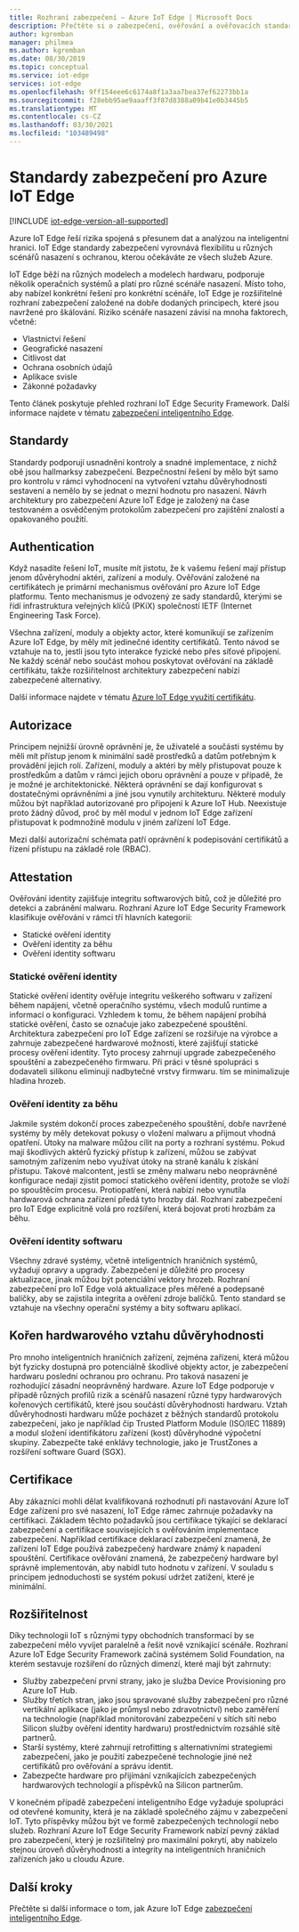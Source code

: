 ```yaml
---
title: Rozhraní zabezpečení – Azure IoT Edge | Microsoft Docs
description: Přečtěte si o zabezpečení, ověřování a ověřovacích standardech, které se použily k vývoji Azure IoT Edge a měli byste je brát v úvahu při návrhu řešení.
author: kgremban
manager: philmea
ms.author: kgremban
ms.date: 08/30/2019
ms.topic: conceptual
ms.service: iot-edge
services: iot-edge
ms.openlocfilehash: 9ff154eee6c6174a8f1a3aa7bea37ef62273bb1a
ms.sourcegitcommit: f28ebb95ae9aaaff3f87d8388a09b41e0b3445b5
ms.translationtype: MT
ms.contentlocale: cs-CZ
ms.lasthandoff: 03/30/2021
ms.locfileid: "103489498"
---
```

# <a name="security-standards-for-azure-iot-edge"></a>Standardy zabezpečení pro Azure IoT Edge

[!INCLUDE [iot-edge-version-all-supported](../../includes/iot-edge-version-all-supported.md)]

Azure IoT Edge řeší rizika spojená s přesunem dat a analýzou na inteligentní hranici. IoT Edge standardy zabezpečení vyrovnává flexibilitu u různých scénářů nasazení s ochranou, kterou očekáváte ze všech služeb Azure.

IoT Edge běží na různých modelech a modelech hardwaru, podporuje několik operačních systémů a platí pro různé scénáře nasazení. Místo toho, aby nabízel konkrétní řešení pro konkrétní scénáře, IoT Edge je rozšiřitelné rozhraní zabezpečení založené na dobře dodaných principech, které jsou navržené pro škálování. Riziko scénáře nasazení závisí na mnoha faktorech, včetně:

* Vlastnictví řešení
* Geografické nasazení
* Citlivost dat
* Ochrana osobních údajů
* Aplikace svisle
* Zákonné požadavky

Tento článek poskytuje přehled rozhraní IoT Edge Security Framework. Další informace najdete v tématu [zabezpečení inteligentního Edge](https://azure.microsoft.com/blog/securing-the-intelligent-edge/).

## <a name="standards"></a>Standardy

Standardy podporují usnadnění kontroly a snadné implementace, z nichž obě jsou hallmarksy zabezpečení. Bezpečnostní řešení by mělo být samo pro kontrolu v rámci vyhodnocení na vytvoření vztahu důvěryhodnosti sestavení a nemělo by se jednat o mezní hodnotu pro nasazení. Návrh architektury pro zabezpečení Azure IoT Edge je založený na čase testovaném a osvědčeným protokolům zabezpečení pro zajištění znalostí a opakovaného použití.

## <a name="authentication"></a>Authentication

Když nasadíte řešení IoT, musíte mít jistotu, že k vašemu řešení mají přístup jenom důvěryhodní aktéri, zařízení a moduly. Ověřování založené na certifikátech je primární mechanismus ověřování pro Azure IoT Edge platformu. Tento mechanismus je odvozený ze sady standardů, kterými se řídí infrastruktura veřejných klíčů (PKiX) společností IETF (Internet Engineering Task Force).

Všechna zařízení, moduly a objekty actor, které komunikují se zařízením Azure IoT Edge, by měly mít jedinečné identity certifikátů. Tento návod se vztahuje na to, jestli jsou tyto interakce fyzické nebo přes síťové připojení. Ne každý scénář nebo součást mohou poskytovat ověřování na základě certifikátu, takže rozšiřitelnost architektury zabezpečení nabízí zabezpečené alternativy.

Další informace najdete v tématu [Azure IoT Edge využití certifikátu](iot-edge-certs.md).

## <a name="authorization"></a>Autorizace

Principem nejnižší úrovně oprávnění je, že uživatelé a součásti systému by měli mít přístup jenom k minimální sadě prostředků a datům potřebným k provádění jejich rolí. Zařízení, moduly a aktéri by měly přistupovat pouze k prostředkům a datům v rámci jejich oboru oprávnění a pouze v případě, že je možné je architektonické. Některá oprávnění se dají konfigurovat s dostatečnými oprávněními a jiné jsou vynutily architekturu. Některé moduly můžou být například autorizované pro připojení k Azure IoT Hub. Neexistuje proto žádný důvod, proč by měl modul v jednom IoT Edge zařízení přistupovat k podmnožině modulu v jiném zařízení IoT Edge.

Mezi další autorizační schémata patří oprávnění k podepisování certifikátů a řízení přístupu na základě role (RBAC).

## <a name="attestation"></a>Attestation

Ověřování identity zajišťuje integritu softwarových bitů, což je důležité pro detekci a zabránění malwaru. Rozhraní Azure IoT Edge Security Framework klasifikuje ověřování v rámci tří hlavních kategorií:

* Statické ověření identity
* Ověření identity za běhu
* Ověření identity softwaru

### <a name="static-attestation"></a>Statické ověření identity

Statické ověření identity ověřuje integritu veškerého softwaru v zařízení během napájení, včetně operačního systému, všech modulů runtime a informací o konfiguraci. Vzhledem k tomu, že během napájení probíhá statické ověření, často se označuje jako zabezpečené spouštění. Architektura zabezpečení pro IoT Edge zařízení se rozšiřuje na výrobce a zahrnuje zabezpečené hardwarové možnosti, které zajišťují statické procesy ověření identity. Tyto procesy zahrnují upgrade zabezpečeného spouštění a zabezpečeného firmwaru. Při práci v těsné spolupráci s dodavateli silikonu eliminují nadbytečné vrstvy firmwaru. tím se minimalizuje hladina hrozeb.

### <a name="runtime-attestation"></a>Ověření identity za běhu

Jakmile systém dokončí proces zabezpečeného spouštění, dobře navržené systémy by měly detekovat pokusy o vložení malwaru a přijmout vhodná opatření. Útoky na malware můžou cílit na porty a rozhraní systému. Pokud mají škodlivých aktérů fyzický přístup k zařízení, můžou se zabývat samotným zařízením nebo využívat útoky na straně kanálu k získání přístupu. Takové malcontent, jestli se změny malwaru nebo neoprávněné konfigurace nedají zjistit pomocí statického ověření identity, protože se vloží po spouštěcím procesu. Protiopatření, která nabízí nebo vynutila hardwarová ochrana zařízení předá tyto hrozby dál. Rozhraní zabezpečení pro IoT Edge explicitně volá pro rozšíření, která bojovat proti hrozbám za běhu.  

### <a name="software-attestation"></a>Ověření identity softwaru

Všechny zdravé systémy, včetně inteligentních hraničních systémů, vyžadují opravy a upgrady. Zabezpečení je důležité pro procesy aktualizace, jinak můžou být potenciální vektory hrozeb. Rozhraní zabezpečení pro IoT Edge volá aktualizace přes měřené a podepsané balíčky, aby se zajistila integrita a ověření zdroje balíčků. Tento standard se vztahuje na všechny operační systémy a bity softwaru aplikací.

## <a name="hardware-root-of-trust"></a>Kořen hardwarového vztahu důvěryhodnosti

Pro mnoho inteligentních hraničních zařízení, zejména zařízení, která můžou být fyzicky dostupná pro potenciálně škodlivé objekty actor, je zabezpečení hardwaru poslední ochranou pro ochranu. Pro taková nasazení je rozhodující zásadní neoprávněný hardware. Azure IoT Edge podporuje v případě různých profilů rizik a scénářů nasazení různé typy hardwarových kořenových certifikátů, které jsou součástí důvěryhodnosti hardwaru. Vztah důvěryhodnosti hardwaru může pocházet z běžných standardů protokolu zabezpečení, jako je například čip Trusted Platform Module (ISO/IEC 11889) a modul složení identifikátoru zařízení (kost) důvěryhodné výpočetní skupiny. Zabezpečte také enklávy technologie, jako je TrustZones a rozšíření software Guard (SGX).

## <a name="certification"></a>Certifikace

Aby zákazníci mohli dělat kvalifikovaná rozhodnutí při nastavování Azure IoT Edge zařízení pro své nasazení, IoT Edge rámec zahrnuje požadavky na certifikaci. Základem těchto požadavků jsou certifikace týkající se deklarací zabezpečení a certifikace souvisejících s ověřováním implementace zabezpečení. Například certifikace deklarací zabezpečení znamená, že zařízení IoT Edge používá zabezpečený hardware známý k napadení spouštění. Certifikace ověřování znamená, že zabezpečený hardware byl správně implementován, aby nabídl tuto hodnotu v zařízení. V souladu s principem jednoduchosti se systém pokusí udržet zatížení, které je minimální.

## <a name="extensibility"></a>Rozšiřitelnost

Díky technologii IoT s různými typy obchodních transformací by se zabezpečení mělo vyvíjet paralelně a řešit nově vznikající scénáře. Rozhraní Azure IoT Edge Security Framework začíná systémem Solid Foundation, na kterém sestavuje rozšíření do různých dimenzí, které mají být zahrnuty:

* Služby zabezpečení první strany, jako je služba Device Provisioning pro Azure IoT Hub.
* Služby třetích stran, jako jsou spravované služby zabezpečení pro různé vertikální aplikace (jako je průmysl nebo zdravotnictví) nebo zaměření na technologie (například monitorování zabezpečení v sítích sítí nebo Silicon služby ověření identity hardwaru) prostřednictvím rozsáhlé sítě partnerů.
* Starší systémy, které zahrnují retrofitting s alternativními strategiemi zabezpečení, jako je použití zabezpečené technologie jiné než certifikátů pro ověřování a správu identit.
* Zabezpečte hardware pro přijímání vznikajících zabezpečených hardwarových technologií a příspěvků na Silicon partnerům.

V konečném případě zabezpečení inteligentního Edge vyžaduje spolupráci od otevřené komunity, která je na základě společného zájmu v zabezpečení IoT. Tyto příspěvky můžou být ve formě zabezpečených technologií nebo služeb. Rozhraní Azure IoT Edge Security Framework nabízí pevný základ pro zabezpečení, který je rozšiřitelný pro maximální pokrytí, aby nabízelo stejnou úroveň důvěryhodnosti a integrity na inteligentních hraničních zařízeních jako u cloudu Azure.  

## <a name="next-steps"></a>Další kroky

Přečtěte si další informace o tom, jak Azure IoT Edge [zabezpečení inteligentního Edge](https://azure.microsoft.com/blog/securing-the-intelligent-edge/).
